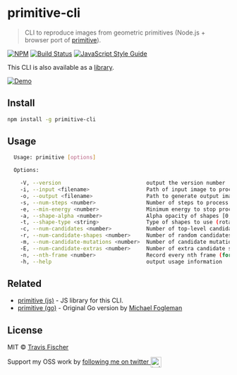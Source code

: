 # primitive-cli

> CLI to reproduce images from geometric primitives (Node.js + browser port of [primitive](https://github.com/fogleman/primitive)).

[![NPM](https://img.shields.io/npm/v/primitive-cli.svg)](https://www.npmjs.com/package/primitive-cli) [![Build Status](https://travis-ci.com/transitive-bullshit/primitive-cli.svg?branch=master)](https://travis-ci.com/transitive-bullshit/primitive-cli) [![JavaScript Style Guide](https://img.shields.io/badge/code_style-standard-brightgreen.svg)](https://standardjs.com)

This CLI is also available as a [library](https://github.com/transitive-bullshit/primitive).

[![Demo](https://storage.googleapis.com/transitive-bullshit-primitive/artem-bali-578205-unsplash-triangle-500.png)](https://transitive-bullshit.github.io/primitive-web/)

## Install

```bash
npm install -g primitive-cli
```

## Usage

```bash
  Usage: primitive [options]

  Options:

    -V, --version                           output the version number
    -i, --input <filename>                  Path of input image to process
    -o, --output <filename>                 Path to generate output image (default: out.png)
    -s, --num-steps <number>                Number of steps to process [1, 1000] (default: 200)
    -e, --min-energy <number>               Minimum energy to stop processing early [0, 1]
    -a, --shape-alpha <number>              Alpha opacity of shapes [0, 255] (default: 128)
    -t, --shape-type <string>               Type of shapes to use (rotated-ellipse, rectangle, random, etc) (default: triangle)
    -c, --num-candidates <number>           Number of top-level candidates per step [1, 32] (default: 1)
    -r, --num-candidate-shapes <number>     Number of random candidates shapes per step [10, 1000] (default: 50)
    -m, --num-candidate-mutations <number>  Number of candidate mutations per step [10, 500] (default: 100)
    -E, --num-candidate-extras <number>     Number of extra candidate shapes per step [0, 16] (default: 0)
    -n, --nth-frame <number>                Record every nth frame (for gifs) [1, 32] (default: 1)
    -h, --help                              output usage information
```

## Related

-   [primitive (js)](https://github.com/transitive-bullshit/primitive) - JS library for this CLI.
-   [primitive (go)](https://github.com/fogleman/primitive) - Original Go version by [Michael Fogleman](https://www.michaelfogleman.com/)

## License

MIT © [Travis Fischer](https://github.com/transitive-bullshit)

Support my OSS work by <a href="https://twitter.com/transitive_bs">following me on twitter <img src="https://storage.googleapis.com/saasify-assets/twitter-logo.svg" alt="twitter" height="24px" align="center"></a>
